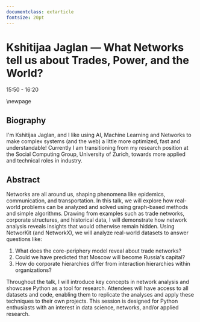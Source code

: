 ```yaml
---
documentclass: extarticle
fontsize: 20pt
---
```


# Kshitijaa Jaglan — What Networks tell us about Trades, Power, and the World?

15:50 - 16:20

\newpage

## Biography

I'm Kshitijaa Jaglan, and I like using AI, Machine Learning and Networks to make complex systems (and the web) a little more optimized, fast and understandable! Currently I am transitioning from my research position at the Social Computing Group, University of Zurich, towards more applied and technical roles in industry.

## Abstract

Networks are all around us, shaping phenomena like epidemics, communication, and transportation. In this talk, we will explore how real-world problems can be analyzed and solved using graph-based methods and simple algorithms. Drawing from examples such as trade networks, corporate structures, and historical data, I will demonstrate how network analysis reveals insights that would otherwise remain hidden. Using NetworKit (and NetworkX), we will analyze real-world datasets to answer questions like:

1. What does the core-periphery model reveal about trade networks?
2. Could we have predicted that Moscow will become Russia's capital?
3. How do corporate hierarchies differ from interaction hierarchies within organizations?

Throughout the talk, I will introduce key concepts in network analysis and showcase Python as a tool for research. Attendees will have access to all datasets and code, enabling them to replicate the analyses and apply these techniques to their own projects. This session is designed for Python enthusiasts with an interest in data science, networks, and/or applied research.
